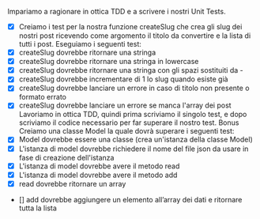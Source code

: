 Impariamo a ragionare in ottica TDD e a scrivere i nostri Unit Tests.
- [x] Creiamo i test per la nostra funzione createSlug che crea gli slug dei nostri post ricevendo come argomento il titolo da convertire e la lista di tutti i post.
Eseguiamo i seguenti test:
- [x] createSlug dovrebbe ritornare una stringa
- [x] createSlug dovrebbe ritornare una stringa in lowercase
- [x] createSlug dovrebbe ritornare una stringa con gli spazi sostituiti da -
- [x] createSlug dovrebbe incrementare di 1 lo slug quando esiste già
- [x] createSlug dovrebbe lanciare un errore in caso di titolo non presente o formato errato
- [x] createSlug dovrebbe lanciare un errore se manca l'array dei post
Lavoriamo in ottica TDD, quindi prima scriviamo il singolo test, e dopo scriviamo il codice necessario per far superare il nostro test.
Bonus
Creiamo una classe Model la quale dovrà superare i seguenti test:
- [x] Model dovrebbe essere una classe (crea un'istanza della classe Model)
- [x] L'istanza di model dovrebbe richiedere il nome del file json da usare in fase di creazione dell'istanza
- [x] L'istanza di model dovrebbe avere il metodo read
- [x] L'istanza di model dovrebbe avere il metodo add
- [x] read dovrebbe ritornare un array
- [] add dovrebbe aggiungere un elemento all’array dei dati e ritornare tutta la lista